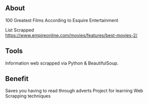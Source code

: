 <h2> About </h2>
100 Greatest Films According to Esquire Entertainment <br>

List Scrapped <br>
https://www.empireonline.com/movies/features/best-movies-2/

<h2> Tools </h2>
Information web scrapped via Python & BeautifulSoup. <br>

<h2> Benefit </h2>
Saves you having to read through adverts 
Project for learning Web Scrapping techniques
